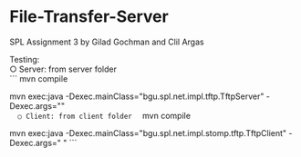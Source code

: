 # File-Transfer-Server
SPL Assignment 3 by Gilad Gochman and Clil Argas

Testing:  
○ Server: from server folder  
    ```
mvn compile

mvn exec:java -Dexec.mainClass="bgu.spl.net.impl.tftp.TftpServer" -Dexec.args="<port>"  
    ```  
○ Client: from client folder  
    ```
 mvn compile

 mvn exec:java -Dexec.mainClass="bgu.spl.net.impl.stomp.tftp.TftpClient" -Dexec.args="<ip> <port>"
    ```

